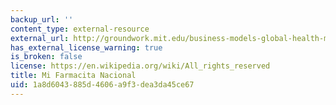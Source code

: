 ```yaml
---
backup_url: ''
content_type: external-resource
external_url: http://groundwork.mit.edu/business-models-global-health-mi-farmacita-nacional/
has_external_license_warning: true
is_broken: false
license: https://en.wikipedia.org/wiki/All_rights_reserved
title: Mi Farmacita Nacional
uid: 1a8d6043-885d-4606-a9f3-dea3da45ce67
---
```


